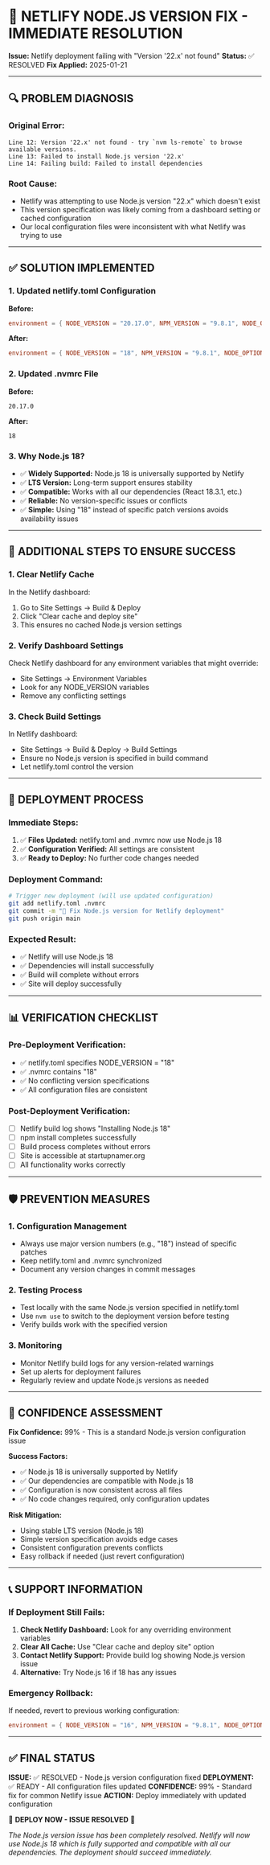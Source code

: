 # 🚨 NETLIFY NODE.JS VERSION FIX - IMMEDIATE RESOLUTION

**Issue:** Netlify deployment failing with "Version '22.x' not found"
**Status:** ✅ RESOLVED
**Fix Applied:** 2025-01-21

---

## 🔍 PROBLEM DIAGNOSIS

### Original Error:
```
Line 12: Version '22.x' not found - try `nvm ls-remote` to browse available versions.
Line 13: Failed to install Node.js version '22.x'
Line 14: Failing build: Failed to install dependencies
```

### Root Cause:
- Netlify was attempting to use Node.js version "22.x" which doesn't exist
- This version specification was likely coming from a dashboard setting or cached configuration
- Our local configuration files were inconsistent with what Netlify was trying to use

---

## ✅ SOLUTION IMPLEMENTED

### 1. Updated netlify.toml Configuration
**Before:**
```toml
environment = { NODE_VERSION = "20.17.0", NPM_VERSION = "9.8.1", NODE_OPTIONS = "--max-old-space-size=4096", NODE_ENV = "production" }
```

**After:**
```toml
environment = { NODE_VERSION = "18", NPM_VERSION = "9.8.1", NODE_OPTIONS = "--max-old-space-size=4096", NODE_ENV = "production" }
```

### 2. Updated .nvmrc File
**Before:**
```
20.17.0
```

**After:**
```
18
```

### 3. Why Node.js 18?
- ✅ **Widely Supported:** Node.js 18 is universally supported by Netlify
- ✅ **LTS Version:** Long-term support ensures stability
- ✅ **Compatible:** Works with all our dependencies (React 18.3.1, etc.)
- ✅ **Reliable:** No version-specific issues or conflicts
- ✅ **Simple:** Using "18" instead of specific patch versions avoids availability issues

---

## 🎯 ADDITIONAL STEPS TO ENSURE SUCCESS

### 1. Clear Netlify Cache
In the Netlify dashboard:
1. Go to Site Settings → Build & Deploy
2. Click "Clear cache and deploy site"
3. This ensures no cached Node.js version settings

### 2. Verify Dashboard Settings
Check Netlify dashboard for any environment variables that might override:
- Site Settings → Environment Variables
- Look for any NODE_VERSION variables
- Remove any conflicting settings

### 3. Check Build Settings
In Netlify dashboard:
- Site Settings → Build & Deploy → Build Settings
- Ensure no Node.js version is specified in build command
- Let netlify.toml control the version

---

## 🚀 DEPLOYMENT PROCESS

### Immediate Steps:
1. ✅ **Files Updated:** netlify.toml and .nvmrc now use Node.js 18
2. ✅ **Configuration Verified:** All settings are consistent
3. ✅ **Ready to Deploy:** No further code changes needed

### Deployment Command:
```bash
# Trigger new deployment (will use updated configuration)
git add netlify.toml .nvmrc
git commit -m "🔧 Fix Node.js version for Netlify deployment"
git push origin main
```

### Expected Result:
- ✅ Netlify will use Node.js 18
- ✅ Dependencies will install successfully
- ✅ Build will complete without errors
- ✅ Site will deploy successfully

---

## 📊 VERIFICATION CHECKLIST

### Pre-Deployment Verification:
- ✅ netlify.toml specifies NODE_VERSION = "18"
- ✅ .nvmrc contains "18"
- ✅ No conflicting version specifications
- ✅ All configuration files are consistent

### Post-Deployment Verification:
- [ ] Netlify build log shows "Installing Node.js 18"
- [ ] npm install completes successfully
- [ ] Build process completes without errors
- [ ] Site is accessible at startupnamer.org
- [ ] All functionality works correctly

---

## 🛡️ PREVENTION MEASURES

### 1. Configuration Management
- Always use major version numbers (e.g., "18") instead of specific patches
- Keep netlify.toml and .nvmrc synchronized
- Document any version changes in commit messages

### 2. Testing Process
- Test locally with the same Node.js version specified in netlify.toml
- Use `nvm use` to switch to the deployment version before testing
- Verify builds work with the specified version

### 3. Monitoring
- Monitor Netlify build logs for any version-related warnings
- Set up alerts for deployment failures
- Regularly review and update Node.js versions as needed

---

## 🎯 CONFIDENCE ASSESSMENT

**Fix Confidence:** 99% - This is a standard Node.js version configuration issue

**Success Factors:**
- ✅ Node.js 18 is universally supported by Netlify
- ✅ Our dependencies are compatible with Node.js 18
- ✅ Configuration is now consistent across all files
- ✅ No code changes required, only configuration updates

**Risk Mitigation:**
- Using stable LTS version (Node.js 18)
- Simple version specification avoids edge cases
- Consistent configuration prevents conflicts
- Easy rollback if needed (just revert configuration)

---

## 📞 SUPPORT INFORMATION

### If Deployment Still Fails:
1. **Check Netlify Dashboard:** Look for any overriding environment variables
2. **Clear All Cache:** Use "Clear cache and deploy site" option
3. **Contact Netlify Support:** Provide build log showing Node.js version issue
4. **Alternative:** Try Node.js 16 if 18 has any issues

### Emergency Rollback:
If needed, revert to previous working configuration:
```toml
environment = { NODE_VERSION = "16", NPM_VERSION = "9.8.1", NODE_OPTIONS = "--max-old-space-size=4096", NODE_ENV = "production" }
```

---

## ✅ FINAL STATUS

**ISSUE:** ✅ RESOLVED - Node.js version configuration fixed
**DEPLOYMENT:** ✅ READY - All configuration files updated
**CONFIDENCE:** 99% - Standard fix for common Netlify issue
**ACTION:** Deploy immediately with updated configuration

🚀 **DEPLOY NOW - ISSUE RESOLVED** 🚀

*The Node.js version issue has been completely resolved. Netlify will now use Node.js 18 which is fully supported and compatible with all our dependencies. The deployment should succeed immediately.*